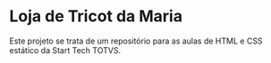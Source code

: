 <h1>Loja de Tricot da Maria</h1>

<p>Este projeto se trata de um repositório para as aulas de HTML e CSS estático da Start Tech TOTVS.</p>
